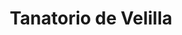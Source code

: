 ---
title: "Tanatorio de Velilla"
url: /velilla-de-san-antonio/tanatorio-de-velilla/
shop: directores de funerarias
---